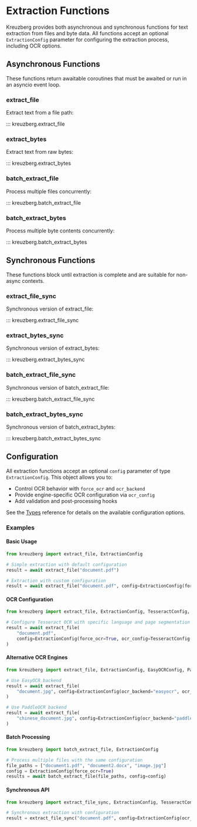 # Extraction Functions

Kreuzberg provides both asynchronous and synchronous functions for text extraction from files and byte data. All functions accept an optional `ExtractionConfig` parameter for configuring the extraction process, including OCR options.

## Asynchronous Functions

These functions return awaitable coroutines that must be awaited or run in an asyncio event loop.

### extract_file

Extract text from a file path:

::: kreuzberg.extract_file

### extract_bytes

Extract text from raw bytes:

::: kreuzberg.extract_bytes

### batch_extract_file

Process multiple files concurrently:

::: kreuzberg.batch_extract_file

### batch_extract_bytes

Process multiple byte contents concurrently:

::: kreuzberg.batch_extract_bytes

## Synchronous Functions

These functions block until extraction is complete and are suitable for non-async contexts.

### extract_file_sync

Synchronous version of extract_file:

::: kreuzberg.extract_file_sync

### extract_bytes_sync

Synchronous version of extract_bytes:

::: kreuzberg.extract_bytes_sync

### batch_extract_file_sync

Synchronous version of batch_extract_file:

::: kreuzberg.batch_extract_file_sync

### batch_extract_bytes_sync

Synchronous version of batch_extract_bytes:

::: kreuzberg.batch_extract_bytes_sync

## Configuration

All extraction functions accept an optional `config` parameter of type `ExtractionConfig`. This object allows you to:

- Control OCR behavior with `force_ocr` and `ocr_backend`
- Provide engine-specific OCR configuration via `ocr_config`
- Add validation and post-processing hooks

See the [Types](./types.md) reference for details on the available configuration options.

### Examples

#### Basic Usage

```python
from kreuzberg import extract_file, ExtractionConfig

# Simple extraction with default configuration
result = await extract_file("document.pdf")

# Extraction with custom configuration
result = await extract_file("document.pdf", config=ExtractionConfig(force_ocr=True))
```

#### OCR Configuration

```python
from kreuzberg import extract_file, ExtractionConfig, TesseractConfig, PSMMode

# Configure Tesseract OCR with specific language and page segmentation mode
result = await extract_file(
    "document.pdf",
    config=ExtractionConfig(force_ocr=True, ocr_config=TesseractConfig(language="eng+deu", psm=PSMMode.SINGLE_BLOCK)),
)
```

#### Alternative OCR Engines

```python
from kreuzberg import extract_file, ExtractionConfig, EasyOCRConfig, PaddleOCRConfig

# Use EasyOCR backend
result = await extract_file(
    "document.jpg", config=ExtractionConfig(ocr_backend="easyocr", ocr_config=EasyOCRConfig(language_list=["en", "de"]))
)

# Use PaddleOCR backend
result = await extract_file(
    "chinese_document.jpg", config=ExtractionConfig(ocr_backend="paddleocr", ocr_config=PaddleOCRConfig(language="ch"))
)
```

#### Batch Processing

```python
from kreuzberg import batch_extract_file, ExtractionConfig

# Process multiple files with the same configuration
file_paths = ["document1.pdf", "document2.docx", "image.jpg"]
config = ExtractionConfig(force_ocr=True)
results = await batch_extract_file(file_paths, config=config)
```

#### Synchronous API

```python
from kreuzberg import extract_file_sync, ExtractionConfig, TesseractConfig

# Synchronous extraction with configuration
result = extract_file_sync("document.pdf", config=ExtractionConfig(ocr_config=TesseractConfig(language="eng")))
```

